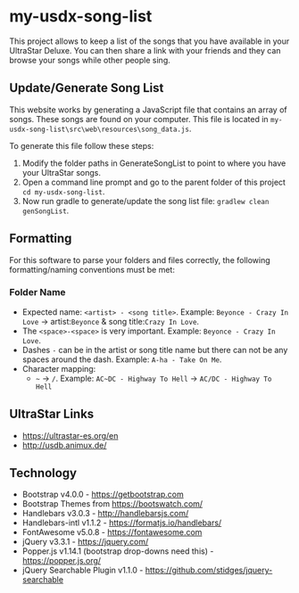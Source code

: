 # my-usdx-song-list

This project allows to keep a list of the songs that you have available in your UltraStar Deluxe.
You can then share a link with your friends and they can browse your songs while other people sing.

## Update/Generate Song List

This website works by generating a JavaScript file that contains an array of songs.
These songs are found on your computer. This file is located in `my-usdx-song-list\src\web\resources\song_data.js`.

To generate this file follow these steps:

1. Modify the folder paths in GenerateSongList to point to where you have your UltraStar songs.
2. Open a command line prompt and go to the parent folder of this project `cd my-usdx-song-list`.
3. Now run gradle to generate/update the song list file: `gradlew clean genSongList`.

## Formatting

For this software to parse your folders and files correctly, the following formatting/naming conventions must be met:

### Folder Name

* Expected name: `<artist> - <song title>`. Example: `Beyonce - Crazy In Love` -> artist:`Beyonce` & song title:`Crazy In Love`.
* The `<space>-<space>` is very important. Example: `Beyonce - Crazy In Love`.
* Dashes `-` can be in the artist or song title name but there can not be any spaces around the dash.
Example: `A-ha - Take On Me`.
* Character mapping:
  - `~` -> `/`. Example: `AC~DC - Highway To Hell` -> `AC/DC - Highway To Hell`

## UltraStar Links

- https://ultrastar-es.org/en
- http://usdb.animux.de/

## Technology

- Bootstrap v4.0.0 - https://getbootstrap.com
- Bootstrap Themes from https://bootswatch.com/
- Handlebars v3.0.3 - http://handlebarsjs.com/
- Handlebars-intl v1.1.2 - https://formatjs.io/handlebars/
- FontAwesome v5.0.8 - https://fontawesome.com
- jQuery v3.3.1 - https://jquery.com/
- Popper.js v1.14.1 (bootstrap drop-downs need this) - https://popper.js.org/
- jQuery Searchable Plugin v1.1.0 - https://github.com/stidges/jquery-searchable
